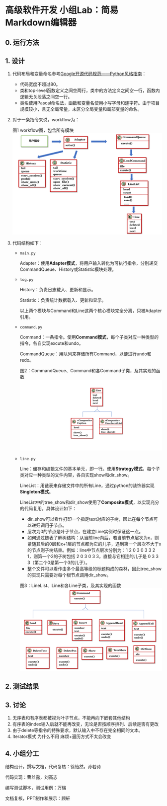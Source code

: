 # 高级软件开发 小组Lab：简易Markdown编辑器

## 0. 运行方法



## 1. 设计

1. 代码布局和变量命名参考[Google开源代码规范——Python风格指南](https://zh-google-styleguide.readthedocs.io/en/latest/google-python-styleguide/)：

   * 代码宽度不超过80。
   * 类和top-level函数定义之间空两行，类中的方法定义之间空一行，函数内逻辑无关段落之间空一行。
   * 类名使用Pascal命名法，函数和变量名使用小写字母和连字符。由于项目规模较小，且无全局常量，未区分全局变量和局部变量的命名。

2. 对于一条指令来说，workflow为：

   图1 workflow图，包含所有模块
   ![](images/1.png)

3. 代码结构如下：

   * `main.py`

     Adapter：使用**Adapter模式**，将用户输入转化为可执行指令，分别递交CommandQueue、History或Statistic模块处理。

   * `log.py`

     History：负责日志载入、更新和显示。

     Statistic：负责统计数据载入、更新和显示。

     以上两个模块与Command和Line这两个核心模块完全分离，只被Adapter引用。

   * `command.py`

     Command：一条指令。使用**Command模式**，每个子类对应一种类型的指令，各自实现excute和undo。

     CommandQueue：用队列来存储所有Command，以便进行undo和redo。

     图2：CommandQueue、Command和各Command子类，及其实现的函数
     ![](images/2.png)

   * `line.py`

     Line：储存和编辑文件的基本单元，即一行。使用**Strategy模式**，每个子类对应一种类型的文件内容，各自实现show和dir_show。

     LineList：用链表来存储文件中的所有Line，通过python的装饰器实现**Singleton模式**。

     LineList中的tree_show和dir_show使用了**Composite模式**，以实现充分的代码复用。具体设计如下：

     * dir_show可以看作打印一个指定text对应的子树，因此在每个节点可以递归调用子节点。
     * 层次为0的节点是叶子节点，在建立Line实例时保证这一点。
     * 如何通过链表了解树结构：从当前line向后，若当前节点层次为x，则紧随其后的0层和x+1层的节点都为它的儿子，遇到第一个层次不大于x的节点则子树结束。例如：line中节点层次分别为：1 2 0 3 0 3 3 2 1，则第一个2的子树包括 2 0 3 0 3 3，直接与它相连的儿子是 0 3 3 3（第二个0是第一个3的儿子）。
     * 整个文件可以看作由多个最高等级的标题构成的森林，因此tree_show的实现只需要对每个根节点调用dir_show。

     图3：LineList、Line和各Line子类，及其实现的函数
     ![](images/3.png)



## 2. 测试结果



## 3. 讨论

1. 无序表和有序表都被视为叶子节点，不能再向下嵌套其他结构
2. 有序表的index输入后就不能再改变，无论是否按顺序排列、后续是否有更改
3. 由于delete等指令的特殊要求，默认输入中不存在完全相同的文本。
4. Iterator模式 为什么不用 麻烦+遍历方式不太会改变



## 4. 小组分工

结构设计，撰写文档，代码复核：徐怡然，孙若诗

代码实现：曹丝露，刘高志

编写测试脚本，测试用例：万瑞

文档复核，PPT制作和展示：顾轩



